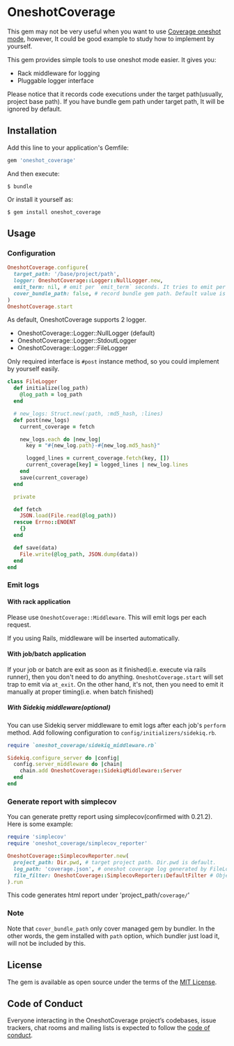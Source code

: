 # OneshotCoverage

This gem may not be very useful when you want to use [Coverage oneshot mode](https://bugs.ruby-lang.org/issues/15022),
however, It could be good example to study how to implement by yourself.

This gem provides simple tools to use oneshot mode easier. It gives you:

- Rack middleware for logging
- Pluggable logger interface

Please notice that it records code executions under the target path(usually, project base path).
If you have bundle gem path under target path, It will be ignored by default.

## Installation

Add this line to your application's Gemfile:

```ruby
gem 'oneshot_coverage'
```

And then execute:

    $ bundle

Or install it yourself as:

    $ gem install oneshot_coverage

## Usage

### Configuration

```ruby
OneshotCoverage.configure(
  target_path: '/base/project/path',
  logger: OneshotCoverage::Logger::NullLogger.new,
  emit_term: nil, # emit per `emit_term` seconds. It tries to emit per request when `nil`.
  cover_bundle_path: false, # record bundle gem path. Default value is false.
)
OneshotCoverage.start
```

As default, OneshotCoverage supports 2 logger.

- OneshotCoverage::Logger::NullLogger (default)
- OneshotCoverage::Logger::StdoutLogger
- OneshotCoverage::Logger::FileLogger

Only required interface is `#post` instance method, so you could implement
by yourself easily.

```ruby
class FileLogger
  def initialize(log_path)
    @log_path = log_path
  end

  # new_logs: Struct.new(:path, :md5_hash, :lines)
  def post(new_logs)
    current_coverage = fetch

    new_logs.each do |new_log|
      key = "#{new_log.path}-#{new_log.md5_hash}"

      logged_lines = current_coverage.fetch(key, [])
      current_coverage[key] = logged_lines | new_log.lines
    end
    save(current_coverage)
  end

  private

  def fetch
    JSON.load(File.read(@log_path))
  rescue Errno::ENOENT
    {}
  end

  def save(data)
    File.write(@log_path, JSON.dump(data))
  end
end
```

### Emit logs

#### With rack application

Please use `OneshotCoverage::Middleware`. This will emit logs per each request.

If you using Rails, middleware will be inserted automatically.

#### With job/batch application

If your job or batch are exit as soon as it finished(i.e. execute via rails runner),
then you don't need to do anything. `OneshotCoverage.start` will set trap
to emit via `at_exit`.
On the other hand, it's not, then you need to emit it manually
at proper timing(i.e. when batch finished)

##### With Sidekiq middleware(optional)
You can use Sidekiq server middleware to emit logs after each job's `perform` method.
Add following configuration to `config/initializers/sidekiq.rb`.

```ruby
require `oneshot_coverage/sidekiq_middleware.rb` 

Sidekiq.configure_server do |config|
  config.server_middleware do |chain|
    chain.add OneshotCoverage::SidekiqMiddleware::Server
  end
end
```

### Generate report with simplecov

You can generate pretty report using simplecov(confirmed with 0.21.2). Here is some example:

```ruby
require 'simplecov'
require 'oneshot_coverage/simplecov_reporter'

OneshotCoverage::SimplecovReporter.new(
  project_path: Dir.pwd, # target project path. Dir.pwd is default.
  log_path: 'coverage.json', # oneshot coverage log generated by FileLogger or same scheme json file acceptable
  file_filter: OneshotCoverage::SimplecovReporter::DefaultFilter # Object respond to #call with return true | false. this filter used for coverage target. file_filter.call(path) return false, then path will not be included to report. DefaultFilter is default, which exclude non-ruby file, files under /spec/, /test/, /script/, /config/
).run
```

This code generates html report under 'project_path/`coverage/`'

### Note

Note that `cover_bundle_path` only cover managed gem by bundler.
In the other words, the gem installed with `path` option, which bundler just load it, will not be included by this.

## License

The gem is available as open source under the terms of the [MIT License](https://opensource.org/licenses/MIT).

## Code of Conduct

Everyone interacting in the OneshotCoverage project’s codebases, issue trackers, chat rooms and mailing lists is expected to follow the [code of conduct](https://github.com/riseshia/oneshot_coverage/blob/master/CODE_OF_CONDUCT.md).

